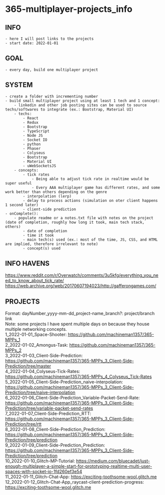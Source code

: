 # 365-multiplayer-projects_info

## INFO
    - here I will post links to the projects
    - start date: 2022-01-01

## GOAL
    - every day, build one multiplayer project

## SYSTEM
    - create a folder with incrementing number
    - build small multiplayer project using at least 1 tech and 1 concept:
        - linkedin and other job posting sites can be used to source techs/softwares to integrate (ex.: Bootstrap, Material UI)
        - techs:
            - React
            - Redux
            - Bootstrap
            - TypeScript
            - Node JS
            - Socket IO
            - python
            - Phaser
            - Colyseus
            - Bootstrap
            - Material UI
            - uWebSocketsJS
        - concepts:
            - tick rates
                - Being able to adjust tick rate in realtime would be super useful
                - Every AAA multiplayer game has different rates, and some work better than others depending on the genre
            - interpolation (lerp)
            - delay to process actions (simulation on oter client happens 1 second later)
            - client-side prediction
    - onComplete():
        - populate readme or a notes.txt file with notes on the project (date of completion, roughly how long it took, main tech stack, others)
            - date of completion
            - time it took
            - main tech(s) used (ex.: most of the time, JS, CSS, and HTML are implied, therefore irrelevant to note)
            - concept(s) used

## INFO HAVENS
https://www.reddit.com/r/Overwatch/comments/3u5kfg/everything_you_need_to_know_about_tick_rate/<br>
https://web.archive.org/web/20170607194023/http://gafferongames.com/

## PROJECTS
Format: dayNumber_yyyy-mm-dd_project-name_branch?: project/branch link<br>
Note: some projects I have spent multiple days on because they house multiple networking concepts.<br>
1_2022-01-01_Space-Shooter: https://github.com/machineman1357/365-MPPs_1<br>
2_2022-01-02_Amongus-Task: https://github.com/machineman1357/365-MPPs_2<br>
3_2022-01-03_Client-Side-Prediction: https://github.com/machineman1357/365-MPPs_3_Client-Side-Prediction/tree/master<br>
4_2022-01-04_Colyseus-Tick-Rates: https://github.com/machineman1357/365-MPPs_4_Colyseus_Tick-Rates<br>
5_2022-01-05_Client-Side-Prediction_naive-interpolation: https://github.com/machineman1357/365-MPPs_3_Client-Side-Prediction/tree/naive-interpolation<br>
6_2022-01-06_Client-Side-Prediction_Variable-Packet-Send-Rate: https://github.com/machineman1357/365-MPPs_3_Client-Side-Prediction/tree/variable-packet-send-rates
<br>
7_2022-01-07_Client-Side-Prediction_RTT: https://github.com/machineman1357/365-MPPs_3_Client-Side-Prediction/tree/rtt<br>
8_2022-01-08_Client-Side-Prediction_Prediction: https://github.com/machineman1357/365-MPPs_3_Client-Side-Prediction/tree/prediction<br>
9_2022-01-09_Client-Side-Prediction_Prediction: https://github.com/machineman1357/365-MPPs_3_Client-Side-Prediction/tree/prediction<br>
10_2022-01-10_Glitch-MP-Tutorial: https://medium.com/bluecadet/just-enough-multiplayer-a-simple-start-for-prototyping-realtime-multi-user-spaces-with-socket-io-1fd260ef3e54<br>
11_2022-01-11_Glitch-Chat-App: https://exciting-toothsome-wool.glitch.me<br>
12_2022-01-12_Glitch-Chat-App_raycast-client-prediction-progress: https://exciting-toothsome-wool.glitch.me
